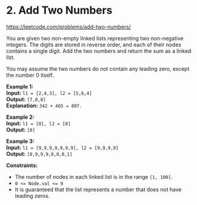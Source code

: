 # 2. Add Two Numbers

https://leetcode.com/problems/add-two-numbers/

You are given two non-empty linked lists representing two non-negative integers. The digits are stored in reverse order, and each of their nodes contains a single digit. Add the two numbers and return the sum as a linked list.

You may assume the two numbers do not contain any leading zero, except the number 0 itself.

**Example 1:**\
**Input:** `l1 = [2,4,3], l2 = [5,6,4]`\
**Output:** `[7,0,8]`\
**Explanation:** `342 + 465 = 807.`

**Example 2:**\
**Input:** `l1 = [0], l2 = [0]`\
**Output:** `[0]`

**Example 3:**\
**Input:** `l1 = [9,9,9,9,9,9,9], l2 = [9,9,9,9]`\
**Output:** `[8,9,9,9,0,0,0,1]`

**Constraints:**
- The number of nodes in each linked list is in the range `[1, 100]`.
- `0 <= Node.val <= 9`
- It is guaranteed that the list represents a number that does not have leading zeros.
